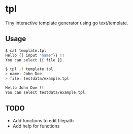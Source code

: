 # tpl

Tiny interactive template generator using go text/template.

## Usage

```bash
$ cat template.tpl
Hello {{ input "name"}} !!
You can select {{ file }}.

$ tpl -f template.tpl
> name: John Doe
> file: testdata/example.tpl

Hello John Doe !!
You can select testdata/example.tpl.
```

## TODO

* Add functions to edit filepath
* Add help for functions